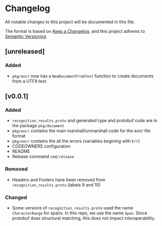 # Changelog

All notable changes to this project will be documented in this file.

The format is based on [Keep a Changelog](https://keepachangelog.com/en/1.0.0/),
and this project adheres to [Semantic Versioning](https://semver.org/spec/v2.0.0.html).

## [unreleased]

### Added

- `pkg/eocr` now has a `NewDocumentFromText` function to create documents from a UTF8 text.

## [v0.0.1]

### Added

- `recognition_results.proto` and generated type and protobuf code are in the package `pkg/document`
- `pkg/eocr` contains the main marshall/unmarshall code for the eocr file format
- `pkg/eocr` contains the all the errors (variables begining with `Err`)
- CODEOWNERS configuration
- README
- Release command `cmd/release`

### Removed

- Headers and Footers have been removed from `recognition_results.proto` (labels 9 and 10)

### Changed

- Some versions of `recognition_results.proto` used the name `CharacterRange` for spans. In this repo, we use the name `Span`. Since protobuf does structural matching, this does not impact interoperability.

